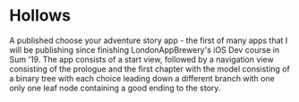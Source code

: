 # Hollows
A published choose your adventure story app - the first of many apps that I will be publishing since finishing LondonAppBrewery's iOS Dev course in Sum '19. 
The app consists of a start view, followed by a navigation view consisting of the prologue and the first chapter with the model consisting of a binary tree with each choice leading down a different branch with one only one leaf node containing a good ending to the story. 
